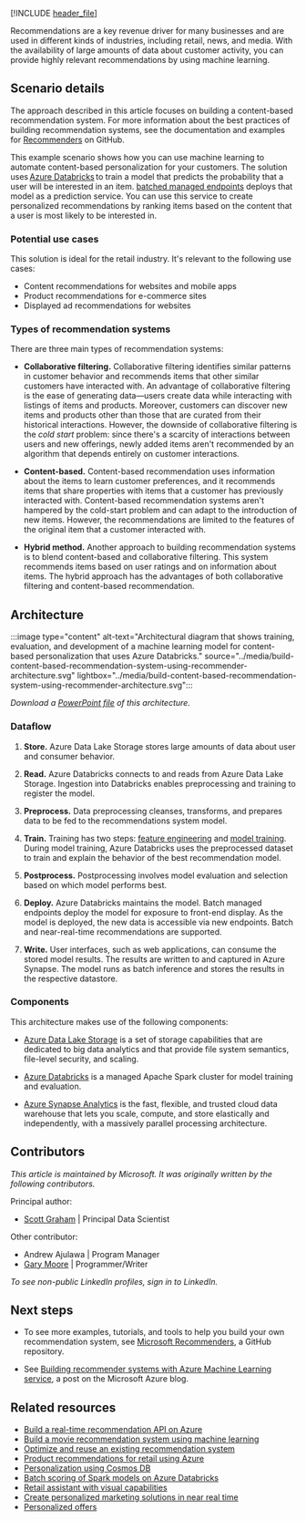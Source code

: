 [!INCLUDE [header_file](../../../includes/sol-idea-header.md)]

Recommendations are a key revenue driver for many businesses and are used in different kinds of industries, including retail, news, and media. With the availability of large amounts of data about customer activity, you can provide highly relevant recommendations by using machine learning.

## Scenario details

The approach described in this article focuses on building a content-based recommendation system. For more information about the best practices of building recommendation systems, see the documentation and examples for [Recommenders](https://github.com/microsoft/recommenders) on GitHub.

This example scenario shows how you can use machine learning to automate content-based personalization for your customers. The solution uses [Azure Databricks](/azure/databricks/scenarios/what-is-azure-databricks) to train a model that predicts the probability that a user will be interested in an item. [batched managed endpoints](/azure/machine-learning/concept-endpoints#what-are-batch-endpoints) deploys that model as a prediction service. You can use this service to create personalized recommendations by ranking items based on the content that a user is most likely to be interested in. 

### Potential use cases

This solution is ideal for the retail industry. It's relevant to the following use cases:

- Content recommendations for websites and mobile apps
- Product recommendations for e-commerce sites
- Displayed ad recommendations for websites

### Types of recommendation systems

There are three main types of recommendation systems: 

- **Collaborative filtering.** Collaborative filtering identifies similar patterns in customer behavior and recommends items that other similar customers have interacted with. An advantage of collaborative filtering is the ease of generating data—users create data while interacting with listings of items and products. Moreover, customers can discover new items and products other than those that are curated from their historical interactions. However, the downside of collaborative filtering is the *cold start* problem: since there's a scarcity of interactions between users and new offerings, newly added items aren't recommended by an algorithm that depends entirely on customer interactions. 

- **Content-based.** Content-based recommendation uses information about the items to learn customer preferences, and it recommends items that share properties with items that a customer has previously interacted with. Content-based recommendation systems aren't hampered by the cold-start problem and can adapt to the introduction of new items. However, the recommendations are limited to the features of the original item that a customer interacted with.

- **Hybrid method.** Another approach to building recommendation systems is to blend content-based and collaborative filtering. This system recommends items based on user ratings and on information about items. The hybrid approach has the advantages of both collaborative filtering and content-based recommendation.

## Architecture

:::image type="content" alt-text="Architectural diagram that shows training, evaluation, and development of a machine learning model for content-based personalization that uses Azure Databricks." source="../media/build-content-based-recommendation-system-using-recommender-architecture.svg" lightbox="../media/build-content-based-recommendation-system-using-recommender-architecture.svg":::

*Download a [PowerPoint file](https://arch-center.azureedge.net/build-content-based-recommendation-system-using-recommender.pptx) of this architecture.*

### Dataflow

1. **Store.** Azure Data Lake Storage stores large amounts of data about user and consumer behavior. 

1. **Read.** Azure Databricks connects to and reads from Azure Data Lake Storage. Ingestion into Databricks enables preprocessing and training to register the model. 

1. **Preprocess.** Data preprocessing cleanses, transforms, and prepares data to be fed to the recommendations system model. 

1. **Train.** Training has two steps: [feature engineering](/azure/machine-learning/how-to-configure-auto-features#feature-engineering-and-featurization) and [model training](/windows/ai/windows-ml/what-is-a-machine-learning-model). During model training, Azure Databricks uses the preprocessed dataset to train and explain the behavior of the best recommendation model. 

1. **Postprocess.** Postprocessing involves model evaluation and selection based on which model performs best. 

1. **Deploy.** Azure Databricks maintains the model. Batch managed endpoints deploy the model for exposure to front-end display. As the model is deployed, the new data is accessible via new endpoints. Batch and near-real-time recommendations are supported.

1. **Write.** User interfaces, such as web applications, can consume the stored model results. The results are written to and captured in Azure Synapse. The model runs as batch inference and stores the results in the respective datastore. 

### Components

This architecture makes use of the following components:

- [Azure Data Lake Storage](https://azure.microsoft.com/services/storage/data-lake-storage/) is a set of storage capabilities that are dedicated to big data analytics and that provide file system semantics, file-level security, and scaling.

- [Azure Databricks](https://azure.microsoft.com/services/databricks/) is a managed Apache Spark cluster for model training and evaluation. 

- [Azure Synapse Analytics](https://azure.microsoft.com/services/synapse-analytics/) is the fast, flexible, and trusted cloud data warehouse that lets you scale, compute, and store elastically and independently, with a massively parallel processing architecture.

## Contributors

*This article is maintained by Microsoft. It was originally written by the following contributors.*

Principal author:

- [Scott Graham](https://www.linkedin.com/in/scott-graham-3a23822) | Principal Data Scientist

Other contributor:

- Andrew Ajulawa | Program Manager
- [Gary Moore](https://www.linkedin.com/in/gwmoore) | Programmer/Writer

*To see non-public LinkedIn profiles, sign in to LinkedIn.*

## Next steps

- To see more examples, tutorials, and tools to help you build your own recommendation system, see [Microsoft Recommenders](https://github.com/Microsoft/Recommenders), a GitHub repository.

- See [Building recommender systems with Azure Machine Learning service](https://azure.microsoft.com/blog/building-recommender-systems-with-azure-machine-learning-service), a post on the Microsoft Azure blog.

## Related resources


- [Build a real-time recommendation API on Azure](../../reference-architectures/ai/real-time-recommendation.yml)
- [Build a movie recommendation system using machine learning](../../example-scenario/ai/movie-recommendations-with-machine-learning.yml)
- [Optimize and reuse an existing recommendation system](../../industries/retail/recommendation-engine-optimization.yml)
- [Product recommendations for retail using Azure](../../solution-ideas/articles/product-recommendations.yml)
- [Personalization using Cosmos DB](../../solution-ideas/articles/personalization-using-cosmos-db.yml)
- [Batch scoring of Spark models on Azure Databricks](../../reference-architectures/ai/batch-scoring-databricks.yml)
- [Retail assistant with visual capabilities](../../solution-ideas/articles/retail-assistant-or-vacation-planner-with-visual-capabilities.yml)
- [Create personalized marketing solutions in near real time](../../solution-ideas/articles/personalized-marketing.yml)
- [Personalized offers](../../solution-ideas/articles/personalized-offers.yml)


